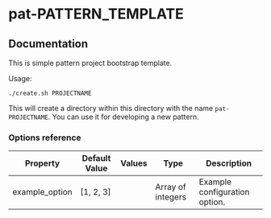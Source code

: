 pat-PATTERN_TEMPLATE
====================

## Documentation

This is simple pattern project bootstrap template.

Usage:

    ./create.sh PROJECTNAME

This will create a directory within this directory with the name ``pat-PROJECTNAME``.
You can use it for developing a new pattern.




### Options reference

Property | Default Value | Values | Type | Description
---------|---------------|--------|------|------------
example_option | [1, 2, 3] | | Array of integers | Example configuration option.

